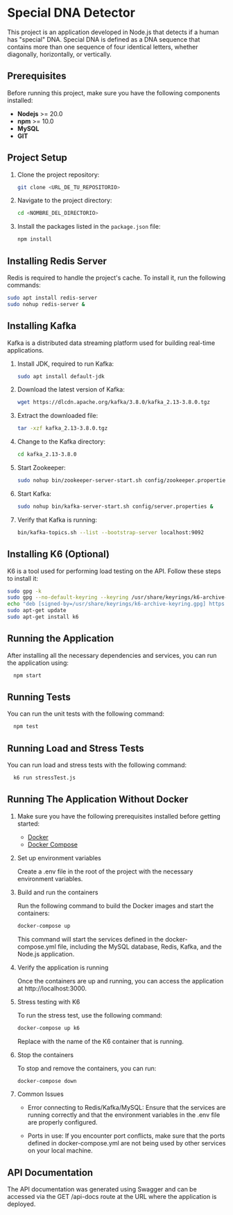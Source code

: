 # Special DNA Detector

This project is an application developed in Node.js that detects if a human has "special" DNA. Special DNA is defined as a DNA sequence that contains more than one sequence of four identical letters, whether diagonally, horizontally, or vertically.

## Prerequisites

Before running this project, make sure you have the following components installed:

- **Nodejs** >= 20.0
- **npm** >= 10.0
- **MySQL**
- **GIT**

## Project Setup

1. Clone the project repository:

    ```bash
    git clone <URL_DE_TU_REPOSITORIO>
    ```

2. Navigate to the project directory:

    ```bash
    cd <NOMBRE_DEL_DIRECTORIO>
    ```

3. Install the packages listed in the `package.json` file:

    ```bash
    npm install
    ```

## Installing Redis Server

Redis is required to handle the project's cache. To install it, run the following commands:

```bash
sudo apt install redis-server
sudo nohup redis-server &
```

## Installing Kafka

Kafka is a distributed data streaming platform used for building real-time applications.

1. Install JDK, required to run Kafka:

    ```bash
    sudo apt install default-jdk
    ```

2. Download the latest version of Kafka:
    ```bash
    wget https://dlcdn.apache.org/kafka/3.8.0/kafka_2.13-3.8.0.tgz
    ```

3. Extract the downloaded file:

    ```bash
    tar -xzf kafka_2.13-3.8.0.tgz
    ```

4. Change to the Kafka directory:

    ```bash
    cd kafka_2.13-3.8.0
    ```

5. Start Zookeeper:

    ```bash
    sudo nohup bin/zookeeper-server-start.sh config/zookeeper.properties &
    ```

6. Start Kafka:

    ```bash
    sudo nohup bin/kafka-server-start.sh config/server.properties &
    ```

8. Verify that Kafka is running:

    ```bash
    bin/kafka-topics.sh --list --bootstrap-server localhost:9092
    ```

## Installing K6 (Optional)

K6 is a tool used for performing load testing on the API. Follow these steps to install it:

```bash
sudo gpg -k
sudo gpg --no-default-keyring --keyring /usr/share/keyrings/k6-archive-keyring.gpg --keyserver hkp://keyserver.ubuntu.com:80 --recv-keys   C5AD17C747E3415A3642D57D77C6C491D6AC1D69
echo "deb [signed-by=/usr/share/keyrings/k6-archive-keyring.gpg] https://dl.k6.io/deb stable main" | sudo tee /etc/apt/sources.list.d/k6.list
sudo apt-get update
sudo apt-get install k6
```

## Running the Application

After installing all the necessary dependencies and services, you can run the application using:

```bash
  npm start
```

## Running Tests

You can run the unit tests with the following command:

```bash
  npm test
```

## Running Load and Stress Tests

You can run load and stress tests with the following command:

```bash
  k6 run stressTest.js
```

## Running The Application Without Docker

1. Make sure you have the following prerequisites installed before getting started:

    - [Docker](https://www.docker.com/get-started)
    - [Docker Compose](https://docs.docker.com/compose/install)

2. Set up environment variables

    Create a .env file in the root of the project with the necessary environment variables.

3. Build and run the containers

    Run the following command to build the Docker images and start the containers:

    ```bash
    docker-compose up
    ```
    This command will start the services defined in the docker-compose.yml file, including the MySQL database, Redis, Kafka, and the Node.js application.

4. Verify the application is running

    Once the containers are up and running, you can access the application at http://localhost:3000.

5. Stress testing with K6

    To run the stress test, use the following command:

    ```bash
    docker-compose up k6
    ```

    Replace <k6-container-name> with the name of the K6 container that is running.

6. Stop the containers

    To stop and remove the containers, you can run:

    ```bash
    docker-compose down
    ```

7. Common Issues

    - Error connecting to Redis/Kafka/MySQL: Ensure that the services are running correctly and that the environment variables in the .env file are properly configured.

    - Ports in use: If you encounter port conflicts, make sure that the ports defined in docker-compose.yml are not being used by other services on your local machine.

## API Documentation

The API documentation was generated using Swagger and can be accessed via the GET /api-docs route at the URL where the application is deployed.